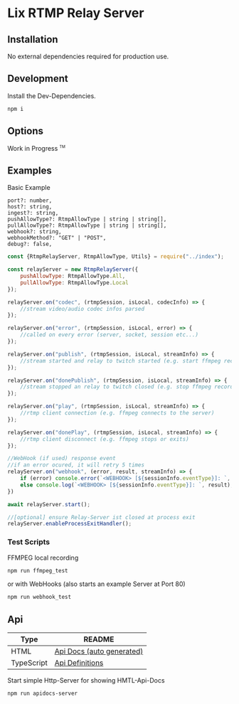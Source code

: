 # Lix RTMP Relay Server

## Installation

No external dependencies required for production use.

## Development

Install the Dev-Dependencies.

```sh
npm i
```

## Options

Work in Progress <sup style="font-size:60%">TM</sup>

## Examples

Basic Example

    port?: number,
    host?: string,
    ingest?: string,
    pushAllowType?: RtmpAllowType | string | string[],
    pullAllowType?: RtmpAllowType | string | string[],
    webhook?: string,
    webhookMethod?: "GET" | "POST",
    debug?: false,

```js
const {RtmpRelayServer, RtmpAllowType, Utils} = require("../index");

const relayServer = new RtmpRelayServer({
    pushAllowType: RtmpAllowType.All,
    pullAllowType: RtmpAllowType.Local
});

relayServer.on("codec", (rtmpSession, isLocal, codecInfo) => {
    //stream video/audio codec infos parsed
});

relayServer.on("error", (rtmpSession, isLocal, error) => {
    //called on every error (server, socket, session etc...)
});

relayServer.on("publish", (rtmpSession, isLocal, streamInfo) => {
    //stream started and relay to twitch started (e.g. start ffmpeg recording here)
});

relayServer.on("donePublish", (rtmpSession, isLocal, streamInfo) => {
    //stream stopped an relay to twitch closed (e.g. stop ffmpeg recording manually)
});

relayServer.on("play", (rtmpSession, isLocal, streamInfo) => {
    //rtmp client connection (e.g. ffmpeg connects to the server)
});

relayServer.on("donePlay", (rtmpSession, isLocal, streamInfo) => {
    //rtmp client disconnect (e.g. ffmpeg stops or exits)
});

//WebHook (if used) response event 
//if an error ocured, it will retry 5 times
relayServer.on("webhook", (error, result, streamInfo) => {
    if (error) console.error(`<WEBHOOK> [${sessionInfo.eventType}]: `, error, streamInfo);
    else console.log(`<WEBHOOK> [${sessionInfo.eventType}]: `, result);
})

await relayServer.start();

//[optional] ensure Relay-Server ist closed at process exit
relayServer.enableProcessExitHandler();
```

### Test Scripts

FFMPEG local recording

```sh
npm run ffmpeg_test
```

or with WebHooks
(also starts an example Server at Port 80)

```sh
npm run webhook_test
```

## Api

| Type          | README
| ----          | ------
| HTML          | [Api Docs (auto generated)](docs/index.html)
| TypeScript    | [Api Definitions](index.d.ts)

Start simple Http-Server for showing HMTL-Api-Docs

```sh
npm run apidocs-server
```

